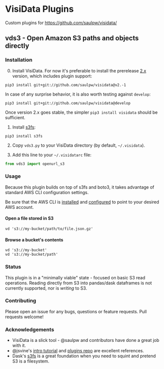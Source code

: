 # VisiData Plugins

Custom plugins for https://github.com/saulpw/visidata/

## vds3 - Open Amazon S3 paths and objects directly

### Installation

0. Install VisiData. For now it's preferable to install the prerelease [2.x](http://visidata.org/v2.x/) version, which includes plugin support:

```
pip3 install git+git://github.com/saulpw/visidata@v2.-1
```

In case of any surprise behavior, it is also worth testing against `develop`:

```
pip3 install git+git://github.com/saulpw/visidata@develop
```

Once version 2.x goes stable, the simpler `pip3 install visidata` should be sufficient.

1. Install [s3fs](https://s3fs.readthedocs.io):

```
pip3 install s3fs
```

2. Copy `vds3.py` to your VisiData directory (by default, `~/.visidata`).

3. Add this line to your `~/.visidatarc` file:

```python
from vds3 import openurl_s3
```

### Usage

Because this plugin builds on top of s3fs and boto3, it takes advantage of standard AWS CLI configuration settings.

Be sure that the AWS CLI is [installed](https://docs.aws.amazon.com/cli/latest/userguide/cli-chap-install.html) and [configured](https://docs.aws.amazon.com/cli/latest/userguide/cli-chap-configure.html) to point to your desired AWS account.

#### Open a file stored in S3

```
vd 's3://my-bucket/path/to/file.json.gz'
```

#### Browse a bucket's contents

```
vd 's3://my-bucket'
vd 's3://my-bucket/path'
```

### Status

This plugin is in a "minimally viable" state - focused on basic S3 read operations. Reading directly from S3 into pandas/dask dataframes is not currently supported, nor is _writing_ to S3.

### Contributing

Please open an issue for any bugs, questions or feature requests. Pull requests welcome!

### Acknowledgements

* VisiData is a slick tool - @saulpw and contributors have done a great job with it.
* @jsvine's [intro tutorial](https://jsvine.github.io/intro-to-visidata/) and [plugins repo](https://github.com/jsvine/visidata-plugins) are excellent references.
* Dask's [s3fs](https://github.com/dask/s3fs/) is a great foundation when you need to squint and pretend S3 is a filesystem.
